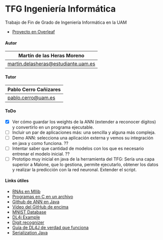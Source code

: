 # TFG Ingeniería Informática

Trabajo de Fin de Grado de Ingeniería Informática en la UAM
- [Proyecto en Overleaf](https://www.overleaf.com/project/619df580e0cdd6ba1598798b)

#### Autor
| Martín de las Heras Moreno
| --------------------------
| martin.delasheras@estudiante.uam.es

#### Tutor
| Pablo Cerro Cañizares
| --------------------------
| pablo.cerro@uam.es

#### ToDo
 - [x] Ver cómo guardar los weights de la ANN (extender a reconocer dígitos) y convertirlo en un programa ejecutable.
 - [ ] Incluir un par de aplicaciones más: una sencilla y alguna más compleja.
 - [ ] Demo ANN: selecciona una aplicación externa y vemos su integración en java y como funciona. ??
 - [ ] Intentar saber que cantidad de modelos con los que es necesario entrenar el modelo inicial. ??
 - [ ] Prototipo muy inicial en java de la herramienta del TFG: Sería una capa superior a Malone, que lo gestiona, permite ejecutarlo, obtener los datos y realizar la predicción con la red neuronal. Extender el script.

#### Links útiles
 - [RNAs en Mllib](https://medium.com/@Sushil_Kumar/artificial-neural-network-with-spark-mllib-9474570239d8)
 - [Programas en C en un archivo](https://github.com/nothings/single_file_libs)
 - [Github de ANN en Java](https://github.com/yacineMahdid/artificial-intelligence-and-machine-learning/tree/master/Neural%20Network%20from%20Scratch%20in%20Java/src)
 - [Vídeo del GitHub de encima](https://www.youtube.com/watch?v=1DIu7D98dGo)
 - [MNIST Database](http://yann.lecun.com/exdb/mnist/)
 - [DL4j Example](https://towardsdatascience.com/part-5-training-the-network-to-read-handwritten-digits-c2288f1a2de3)
 - [Digit recognizer](https://itnext.io/building-a-handwritten-digit-recognizer-in-java-4eca4014eb2f)
 - [Guía de DL4J de verdad que funciona](https://www.rcp-vision.com/build-your-first-neural-network-with-eclipse-deeplearning4j/)
 - [Serialization Java](https://www.tutorialspoint.com/java/java_serialization.htm)